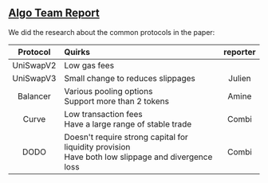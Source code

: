 ## [Algo Team Report](https://docs.google.com/document/d/1HUpTT339Z7z44kpRlpZAw7NPCl4zYhbKiotqQIAaShE/edit)

We did the research about the common protocols in the paper:

| Protocol  | Quirks | reporter |
|:---------:|:-------|:--------:|
| UniSwapV2 | Low gas fees |  |
| UniSwapV3 | Small change to reduces slippages | Julien |
| Balancer  | Various pooling options <br> Support more than 2 tokens| Amine |
| Curve     | Low transaction fees<br> Have a large range of stable trade | Combi |
| DODO      | Doesn't require strong capital for liquidity provision <br> Have both low slippage and divergence loss | Combi |
